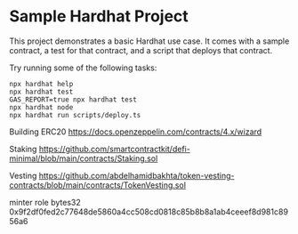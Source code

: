 # Sample Hardhat Project

This project demonstrates a basic Hardhat use case. It comes with a sample contract, a test for that contract, and a script that deploys that contract.

Try running some of the following tasks:

```shell
npx hardhat help
npx hardhat test
GAS_REPORT=true npx hardhat test
npx hardhat node
npx hardhat run scripts/deploy.ts
```

Building ERC20
https://docs.openzeppelin.com/contracts/4.x/wizard

Staking
https://github.com/smartcontractkit/defi-minimal/blob/main/contracts/Staking.sol

Vesting
https://github.com/abdelhamidbakhta/token-vesting-contracts/blob/main/contracts/TokenVesting.sol

minter role bytes32
0x9f2df0fed2c77648de5860a4cc508cd0818c85b8b8a1ab4ceeef8d981c8956a6
